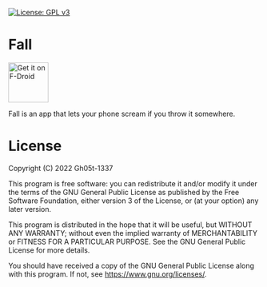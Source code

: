 [![License: GPL v3](https://img.shields.io/badge/License-GPLv3-blue.svg)](https://www.gnu.org/licenses/gpl-3.0)

# Fall
   [<img src="https://fdroid.gitlab.io/artwork/badge/get-it-on.png" alt="Get it on F-Droid" height="80">][f-droid]

   Fall is an app that lets your phone scream if you throw it somewhere.
   
# License
   Copyright (C) 2022  Gh05t-1337

   This program is free software: you can redistribute it and/or modify
   it under the terms of the GNU General Public License as published by
   the Free Software Foundation, either version 3 of the License, or
   (at your option) any later version.

   This program is distributed in the hope that it will be useful,
   but WITHOUT ANY WARRANTY; without even the implied warranty of
   MERCHANTABILITY or FITNESS FOR A PARTICULAR PURPOSE.  See the
   GNU General Public License for more details.

   You should have received a copy of the GNU General Public License
   along with this program.  If not, see <https://www.gnu.org/licenses/>.

[f-droid]: https://f-droid.org/en/packages/com.autismprime.fall/
